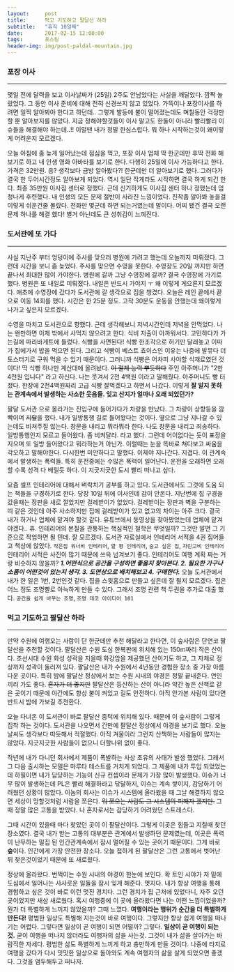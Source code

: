 ```yaml
---    
layout:	    post    
title: 	    먹고 기도하고 팔달산 하라  
subtitle:   "휴직 10일째"    
date:       2017-02-15 12:00:00    
tags:       포스팅    
header-img: img/post-paldal-mountain.jpg  
---    
```

    
  
### 포장 이사    
----  
  
몇일 전에 달력을 보고 이사날짜가 (25일) 2주도 안남았다는 사실을 깨달았다. 깜짝 놀랐었다. 그 동안 이사 준비에 대해 전혀 신경쓰지 않고 있었다. 가뜩이나 포장이사를 하려면 일찍 알아봐야 한다고 하던데.. 그렇게 발등에 불이 떨어졌는데도 며칠동안 걱정만 할 뿐 알아보지를 않았다. 지금 정해야할것들이 이사 말고도 한둘이 아니라 빨리빨리 이슈들을 해결해야 하는데..!! 이럴땐 내가 정말 한심스럽다. 뭐 하나 시작하는것이 왜이렇게 어려운지 모르겠다.    
  
오늘 아침에 좀 늦게 일어났는데 점심을 먹고, 포장 이사 업체 딱 한군데만 후딱 전화 해보기로 하고 내 인생 영화 아바타를 보기로 한다. 다행히 25일에 이사 가능하다고 한다. 가격은 32만원. 응? 생각보다 금방 알아봤다?! 한군데만 더 알아보기로 했다. 그러다가 결국 한 두어시간정도 알아보게 되었다. 역시 일단 작게라도 시작하면 결국 하게 되긴 한다. 최종 35만원 이사짐 센터로 정했다. 근데 신기하게도 이사짐 센터 하나 정했는데 엄청나게 후련했다. 내 인생의 모든 문제 절반이 사라진 느낌이었다. 진작좀 알아봐 놓을걸 이렇게 쉬운건줄 몰랐다. 전화만 몇군데 하면 되는거였는데 말이다. 어찌 됐건 결국 오랜문제 하나를 해결 했다! 별거 아닌데도 큰 성취감이 느껴진다.  
  
### 도서관에 또 가다  
----  
  
사실 지난주 부터 엉덩이에 주사를 맞으러 병원에 가려고 했는데 오늘까지 미뤄졌다. 그런데 시간을 보니 좀 늦었다. 주사를 맞으면 수영을 못한다. 수영장도 20일 까지만 하면 끝나서 최대한 많이 가야한다. 병원에 갈까 그냥 수영장에 갈까? 결국 수영장에 가기로 했다. 병원은 또 내일로 미뤄졌다. 내일은 반드시 가야지 ㅜ 왜 이렇게 게으른지 모르겠다. 애초에 수영장에 갔다가 도서관에 갈 생각으로 짐을 챙겼다. 오늘은 레인 끝에서 끝으로 이동 14회를 했다. 시간은 한 25분 정도. 고작 30분도 운동을 안했는데 왜이렇게 나가고 싶은지 모르겠다.  
  
수영을 마치고 도서관으로 향했다. 근데 생각해보니 저녁시간인데 저녁을 안먹었다. 나는 왠만하면 이제 밖에서 사먹지 않으려고 한다. 식비 지출이 아까워서다. 고민하다가 가는길에 파리바게트에 들렀다. 식빵을 사면된다! 식빵 한조각으로 허기만 달래놓고 이따가 집에가서 밥을 먹으면 된다. 그리고 식빵이 베스트 쵸이스인 이유는 나중에 발뮤다 더 토스터기로 구워 먹을 수 있기 때문이다. 그러니까 식빵은 어차피 사야할 식재료였던 것이다! 딱 식빵 하나만 계산대에 올려놨다. ~~이 절제 능력 뿌듯하다~~ 주인 아주머니가 "2만 4천원 입니다" 라고 하신다. 나는 웃겨서 2천 4백원 이라고 말해줬다. 아주머니도 빵 터졌다. 한장에 2천4백원짜리 고급 식빵 잘먹겠다고 하면서 나갔다. 이렇게 **잘 알지 못하는 관계속에서 발생하는 사소한 웃음들. 잊고 산지가 얼마나 오래 되었던가?**  
  
팔달 도서관 으로 올라가는 진입구에 들어가다가 차량을 만났다. 그 차량이 상향등을 깜빡이며 ~~지랄~~을 했다. 내가 일방통행 길로 들어왔다는 것이다. 옆으로 그냥 지나갈 수 있는데도 비쳐주질 않는다. 창문을 내리고 뭐라뭐라 한다. 나도 창문을 내리고 죄송하다. 일방통행인지 모르고 들어왔다. 좀 비켜달라. 라고 했다. 그런데 어이없다는 듯이 표정을 지으며 또 일방 들어왔다고 뭐라하는거 아닌가. 이럴때는 눈을 똑바로 쳐다보고 싸움을 각오하고 말해야한다. 다시한번 미안하다고 말했다. 이제야 지나간다. 지겹다. 이 관계속에서 발생하는 폭력들. 특히 운전중에는 수많은 폭력이 일어난다. 운전을 오래하면 오래 할 수록 성격 다 배릴듯 하다. 이 지긋지긋한 도시 빨리 떠나고 싶다.  
  
요즘 셀프 인테리어에 대해서 벼락치기 공부를 하고 있다. 도서관에서도 그것에 도움 되는 책들을 구경하기로 한다. 당장 10일 뒤에 이사인데 감이 안온다. 지난번에 집 구경을 갔을때는 장판을 새로 깔았지만 걸레받이가 없었다. 걸레받이는 장판과 벽을 구분하는 띠 같은 것인데 아주 사소하지만 집에 걸레받이가 있고 없고의 차이는 아주 크다. 결국 내가 하거나 업체에 맡겨야 할것 같다. 유튜브에서 동영상을 찾아봤었는데 업체에 맡겨야겠다.. 휴. 인테리어의 본질을 관통하는 핵심적인 철학은 무엇일까? 그것만 알면 그 기준으로 작업하면 될 텐데. 잘 모르겠다. 도서관 자료실에서 인테리어 서적을 4권 집어들고 책상에 앉았다. ```작은집 워너비 인테리어```, ```열 평 인테리어```, ```숨고 싶은 집```, ```자린고비 인테리어``` 인테리어 서적은 사진이 많기 때문에 쓰윽 넘겨보기 좋다. 인테리어도 여행 계획 짜는 거랑 비슷하지 않을까? ***1.어떤식으로 공간을 구성하면 좋을지 찾아본다. 2. 필요한 가구나 소품이 어떤것이 있는지 생각. 3. 도면상으로 배치해보고 4. 구매한다.*** 오늘 도서관에서 내가 한 일은 1번, 2번인것 같다. 집을 스윗홈으로 만들고 싶은데 잘 될지 모르겠다. 집은 어느 정도 조명빨로 아늑하게 만들 수 있다. 그래서 조명 관련 책 두권을 추가로 대출 했다. ```공간을 쉽게 바꾸는 조명```, ```조명 데코 아이디어 101```     
     
 
### 먹고 기도하고 팔달산 하라  
----  
  
   만약 수원에 여행오는 사람이 단 한군데만 추천 해달라고 한다면, 이 숲사람은 단연코 팔달산을 추천할 것이다. 팔달산은 수원 도심 한복판에 위치해 있는 150m짜리 작은 산이다. 조선시대 수원 화성 성곽을 지을때 화강암을 제공했던 산이기도 하고, 그 자체로 정상까지 성곽이 둘러져 있다. 팔달산은 내가 수원에서 4년동안 경험한 장소 중 가장 아름다운 곳이다. 특히 밤에 팔달산 정상에서 보는 수원 시내의 야경은 정말 끝내준다. 연인끼리 가도 좋다. ~~혼자가 더 좋지만~~ 팔달산은 등산하는 산이 아니라 약간 높은 산책로 같은 곳이기 때문에 야간에도 항상 불이 켜있고 길도 안전하다. 아직 안가본 사람이 있다면 반드시 밤에 가보길 추천한다.  
  
   오늘 다녀온 이 도서관이 바로 팔달산 중턱에 위치해 있다. 때문에 이 숲사람이 그렇게 집착 하는 것이다. 도서관을 나오면서 간만에 팔달산 정상에서 야경을 보기로 했다. 오늘 날씨도 생각보다 따듯해서 적절했다. 아직 겨울이라 그런지 산책하는 사람들이 많지는 않았다. 지긋지긋한 사람들이 없으니 더할나위 없이 좋다.     
  
   작년에 내가 다니던 회사에서 제품이 폭발하는 사상 초유의 사태가 발생 했었다. 그래서 그 다음 출시하는 모델은 마루타 테스트를 거치게 되었다. 그 제품에 내가 투입 되었었는데 하필이면 내가 담당하는 기능이 신규 컨셉이라 문제가 가장 많이 발생했다. 이슈가 너무 많이 발생하는데 PL은 빨리 해결하라고 닦달하지, 이슈는 계속 쌓이지, 감당하기 어려웠던 상황이 많았다. 이놈의 회사는 이슈가 시스템에 올라왔을 때 그날 해결하지 않으면 세상이 망할것처럼 사람을 쪼은다. ~~뭐 쪼으는 사람도 그 시스템의 피해자 겠지만.~~ 그 때 정말 많은 고통을 받았다. 나 혼자로서는 감당하기 어려웠던 스트레스다.  
  
   그때 시간이 있을때 마다 찾았던 곳이 이 팔달산이다. 그렇게 이곳은 힘들고 지칠때 찾던 장소였다. 결국 내가 받는 고통의 대부분은 관계에서 발생하던 문제였는데, 이곳은 폭력이 난무하는 밀집 된 인간관계속에서 잠시 멀어질 수 있는 곳이기 때문이다. 그게 바로 **숲**이다. 인간에게 가장 안전한 장소다. 오늘 접하게 된 팔달산은 그런 고통에서 벗어난 뒤 찾은것이었기 때문에 또 새로웠다.   
  
   정상에 올라왔다. 번쩍이는 수원 시내의 야경이 한눈에 보인다. 확 트인 시야가 저 밑에 도심에서 일어나는 사사로운 일들을 잠시 잊게 해준다. 멋지다. 내가 항상 여행을 통해 경험하고 싶은 것이 바로 이런 멋진 경치다. 그런 경치가 집 근처에 있었다니, 자주 오던 곳이었지만 새삼 새로웠다. 혹시 여행중에 이 곳에 올라왔다면 나는 어떤 느낌이었을까? 뭔가 더 특별하게 느끼지 않았을까? 그때 느꼈다. **여행이라는 행위가 순간을 더 특별하게 만든다!** 평범한 일상도 특별해 지는것이 바로 여행이다. 그렇지만 항상 쉽게 여행을 떠나기는 어렵다. 그렇다면 일상이 곧 여행이 되면 어떨까? 그렇다. **일상이 곧 여행이 되는 것.** 굳이 여행을 떠나지 않더라도 여행자의 삶을 사는것. 그것이 내가 삶을 살아가는 바람직한 자세다. 평범한 삶도 특별하게 느끼게 하고 충만하게 만들 것이다. 나중에 타지로 여행을 갔다가 다시 밋밋한 일상으로 돌아와도 계속 여행자의 삶을 살게 되었으면 좋겠다. 그것을 염두해두고 떠나자.   
  
  
